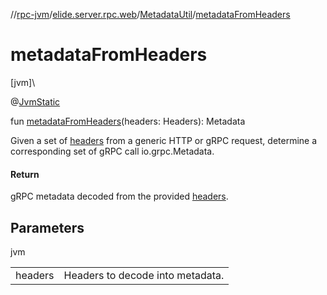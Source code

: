 //[rpc-jvm](../../../index.md)/[elide.server.rpc.web](../index.md)/[MetadataUtil](index.md)/[metadataFromHeaders](metadata-from-headers.md)

# metadataFromHeaders

[jvm]\

@[JvmStatic](https://kotlinlang.org/api/latest/jvm/stdlib/kotlin.jvm/-jvm-static/index.html)

fun [metadataFromHeaders](metadata-from-headers.md)(headers: Headers): Metadata

Given a set of [headers](metadata-from-headers.md) from a generic HTTP or gRPC request, determine a corresponding set of gRPC call io.grpc.Metadata.

#### Return

gRPC metadata decoded from the provided [headers](metadata-from-headers.md).

## Parameters

jvm

| | |
|---|---|
| headers | Headers to decode into metadata. |
